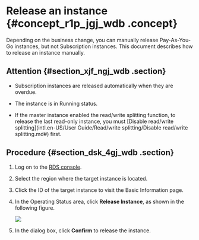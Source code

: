 # Release an instance {#concept_r1p_jgj_wdb .concept}

Depending on the business change, you can manually release Pay-As-You-Go instances, but not Subscription instances. This document describes how to release an instance manually.

## Attention {#section_xjf_ngj_wdb .section}

-   Subscription instances are released automatically when they are overdue.

-   The instance is in Running status.

-   If the master instance enabled the read/write splitting function, to release the last read-only instance, you must [Disable read/write splitting](intl.en-US/User Guide/Read/write splitting/Disable read/write splitting.md#) first.


## Procedure {#section_dsk_4gj_wdb .section}

1.  Log on to the [RDS console](https://rds.console.aliyun.com/).
2.  Select the region where the target instance is located.
3.  Click the ID of the target instance to visit the Basic Information page.
4.  In the Operating Status area, click **Release Instance**, as shown in the following figure.

    ![](http://static-aliyun-doc.oss-cn-hangzhou.aliyuncs.com/assets/img/7887/3024_en-US.png)

5.  In the dialog box, click **Confirm** to release the instance.

